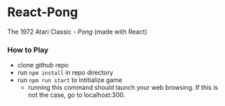 # React-Pong
The 1972 Atari Classic - *Pong* (made with React)

### How to Play
* clone github repo
* run `npm install` in repo directory
* run `npm run start` to intitialize game 
  * running this command should launch your web browsing. If this is not the case, go to localhost:300.
